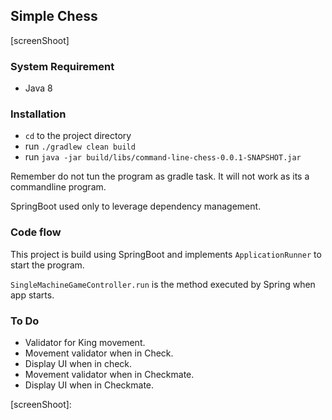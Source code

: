 ## Simple Chess
[screenShoot]
### System Requirement

- Java 8

### Installation
- `cd` to the project directory
- run `./gradlew clean build`
- run `java -jar build/libs/command-line-chess-0.0.1-SNAPSHOT.jar`

Remember do not tun the program as gradle task. It will not work as its a commandline program.

SpringBoot used only to leverage dependency management.

### Code flow
This project is build using SpringBoot and implements `ApplicationRunner` to start the program.

`SingleMachineGameController.run` is the method executed by Spring when app starts.



### To Do
- Validator for King movement.
- Movement validator when in Check.
- Display UI when in check.
- Movement validator when in Checkmate.
- Display UI when in Checkmate.


[screenShoot]: 